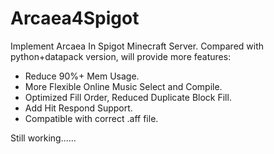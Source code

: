# Arcaea4Spigot
Implement Arcaea In Spigot Minecraft Server.
Compared with python+datapack version, will provide more features:
 - Reduce 90%+ Mem Usage.
 - More Flexible Online Music Select and Compile.
 - Optimized Fill Order, Reduced Duplicate Block Fill.
 - Add Hit Respond Support.
 - Compatible with correct .aff file.

Still working......
